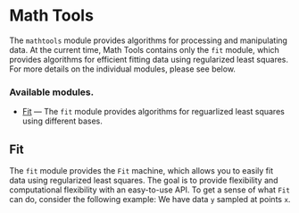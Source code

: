 # Math Tools

The ```mathtools```  module provides algorithms for processing and
manipulating data. At the current time, Math Tools contains only the ```fit```
module, which provides algorithms for efficient fitting data using regularized
least squares. For more details on the individual modules, please see below.

### Available modules.

- [Fit](#fit) — The ```fit``` module provides algorithms for reguarlized least
squares using different bases.


## Fit 

The ```fit``` module provides the ```Fit``` machine, which allows you to easily
fit data using regularized least squares. The goal is to provide flexibility
and computational flexibility with an easy-to-use API. To get a sense of what
```Fit``` can do, consider the following example: We have data ```y``` sampled
at points ```x```.
